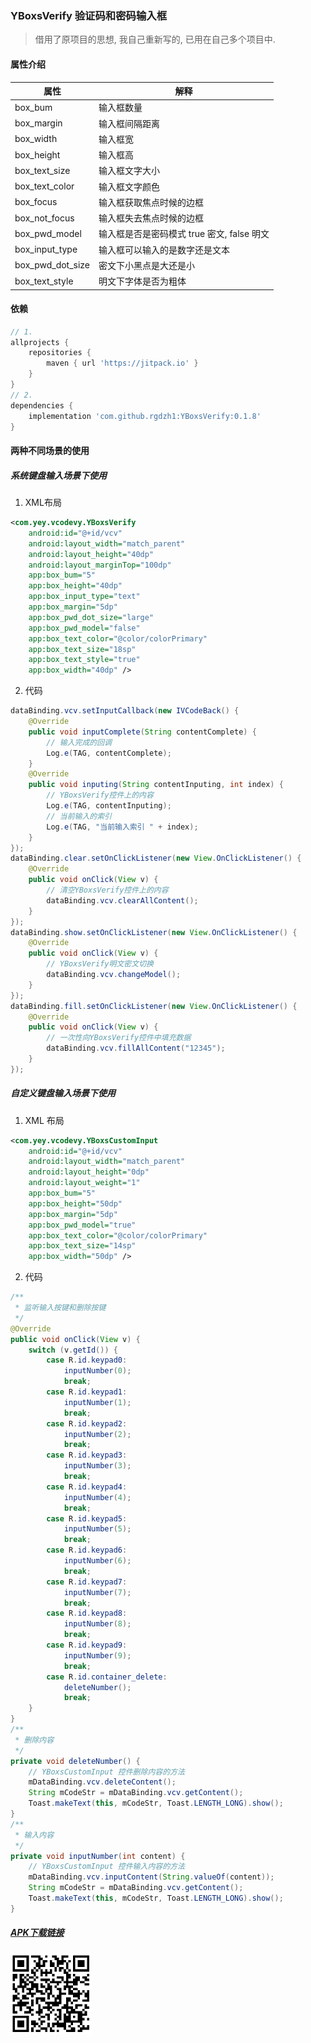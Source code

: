 ### YBoxsVerify 验证码和密码输入框 
> 借用了原项目的思想, 我自己重新写的, 已用在自己多个项目中.
#### 属性介绍
| 属性 |   解释   |
| --- | -------- |
|box_bum|输入框数量|
|box_margin|输入框间隔距离|
|box_width|输入框宽|
|box_height|输入框高|
|box_text_size|输入框文字大小|
|box_text_color|输入框文字颜色|
|box_focus|输入框获取焦点时候的边框|
|box_not_focus|输入框失去焦点时候的边框|
|box_pwd_model|输入框是否是密码模式 true 密文, false 明文|
|box_input_type|输入框可以输入的是数字还是文本|
|box_pwd_dot_size|密文下小黑点是大还是小|
|box_text_style|明文下字体是否为粗体|
#### 依赖
```groovy
// 1.
allprojects {
    repositories {
        maven { url 'https://jitpack.io' }
    }
}
// 2.
dependencies {
    implementation 'com.github.rgdzh1:YBoxsVerify:0.1.8'
}
```
#### 两种不同场景的使用
##### 系统键盘输入场景下使用
1. XML布局
```xml
<com.yey.vcodevy.YBoxsVerify
    android:id="@+id/vcv"
    android:layout_width="match_parent"
    android:layout_height="40dp"
    android:layout_marginTop="100dp"
    app:box_bum="5"
    app:box_height="40dp"
    app:box_input_type="text"
    app:box_margin="5dp"
    app:box_pwd_dot_size="large"
    app:box_pwd_model="false"
    app:box_text_color="@color/colorPrimary"
    app:box_text_size="18sp"
    app:box_text_style="true"
    app:box_width="40dp" />
```
2. 代码
```java
dataBinding.vcv.setInputCallback(new IVCodeBack() {
    @Override
    public void inputComplete(String contentComplete) {
        // 输入完成的回调
        Log.e(TAG, contentComplete);
    }
    @Override
    public void inputing(String contentInputing, int index) {
        // YBoxsVerify控件上的内容
        Log.e(TAG, contentInputing);
        // 当前输入的索引
        Log.e(TAG, "当前输入索引 " + index);
    }
});
dataBinding.clear.setOnClickListener(new View.OnClickListener() {
    @Override
    public void onClick(View v) {
        // 清空YBoxsVerify控件上的内容
        dataBinding.vcv.clearAllContent();
    }
});
dataBinding.show.setOnClickListener(new View.OnClickListener() {
    @Override
    public void onClick(View v) {
        // YBoxsVerify明文密文切换
        dataBinding.vcv.changeModel();
    }
});
dataBinding.fill.setOnClickListener(new View.OnClickListener() {
    @Override
    public void onClick(View v) {
        // 一次性向YBoxsVerify控件中填充数据
        dataBinding.vcv.fillAllContent("12345");
    }
});
```
##### 自定义键盘输入场景下使用
1. XML 布局
```xml
<com.yey.vcodevy.YBoxsCustomInput
    android:id="@+id/vcv"
    android:layout_width="match_parent"
    android:layout_height="0dp"
    android:layout_weight="1"
    app:box_bum="5"
    app:box_height="50dp"
    app:box_margin="5dp"
    app:box_pwd_model="true"
    app:box_text_color="@color/colorPrimary"
    app:box_text_size="14sp"
    app:box_width="50dp" />
```
2. 代码
```java
/**
 * 监听输入按键和删除按键
 */
@Override
public void onClick(View v) {
    switch (v.getId()) {
        case R.id.keypad0:
            inputNumber(0);
            break;
        case R.id.keypad1:
            inputNumber(1);
            break;
        case R.id.keypad2:
            inputNumber(2);
            break;
        case R.id.keypad3:
            inputNumber(3);
            break;
        case R.id.keypad4:
            inputNumber(4);
            break;
        case R.id.keypad5:
            inputNumber(5);
            break;
        case R.id.keypad6:
            inputNumber(6);
            break;
        case R.id.keypad7:
            inputNumber(7);
            break;
        case R.id.keypad8:
            inputNumber(8);
            break;
        case R.id.keypad9:
            inputNumber(9);
            break;
        case R.id.container_delete:
            deleteNumber();
            break;
    }
}
/**
 * 删除内容
 */
private void deleteNumber() {
    // YBoxsCustomInput 控件删除内容的方法
    mDataBinding.vcv.deleteContent();
    String mCodeStr = mDataBinding.vcv.getContent();
    Toast.makeText(this, mCodeStr, Toast.LENGTH_LONG).show();
}
/**
 * 输入内容
 */
private void inputNumber(int content) {
    // YBoxsCustomInput 控件输入内容的方法
    mDataBinding.vcv.inputContent(String.valueOf(content));
    String mCodeStr = mDataBinding.vcv.getContent();
    Toast.makeText(this, mCodeStr, Toast.LENGTH_LONG).show();
}
```
##### [APK下载链接](https://github.com/rgdzh1/YBoxsVerify/raw/master/demo/app_boxsverify.apk)
 <img src="demo/apk_下载.jpg" style="zoom:50%">
